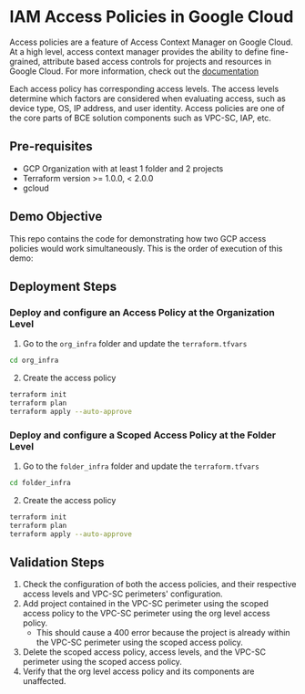 # IAM Access Policies in Google Cloud

Access policies are a feature of Access Context Manager on Google Cloud. At a high level, access context manager provides the ability to define fine-grained, attribute based access controls for projects and resources in Google Cloud. For more information, check out the [documentation](https://cloud.google.com/access-context-manager/docs/overview)

Each access policy has corresponding access levels. The access levels determine which factors are considered when evaluating access, such as device type, OS, IP address, and user identity. Access policies are one of the core parts of BCE solution components such as VPC-SC, IAP, etc. 

## Pre-requisites
- GCP Organization with at least 1 folder and 2 projects 
- Terraform version >= 1.0.0, < 2.0.0
- gcloud 

## Demo Objective
This repo contains the code for demonstrating how two GCP access policies would work simultaneously. This is the order of execution of this demo:

## Deployment Steps


### Deploy and configure an Access Policy at the **Organization Level**
1. Go to the `org_infra` folder and update the `terraform.tfvars`
```bash
cd org_infra
```
2. Create the access policy
```bash
terraform init
terraform plan
terraform apply --auto-approve
```

### Deploy and configure a **Scoped Access Policy at the Folder Level**
1. Go to the `folder_infra` folder and update the `terraform.tfvars`
```bash
cd folder_infra
```
2. Create the access policy
```bash
terraform init
terraform plan
terraform apply --auto-approve
```

## Validation Steps

1. Check the configuration of both the access policies, and their respective access levels and VPC-SC perimeters' configuration.
2. Add project contained in the VPC-SC perimeter using the scoped access policy to the  VPC-SC perimeter using the org level access policy. 
    - This should cause a 400 error because the project is already within the VPC-SC perimeter using the scoped access policy. 
3. Delete the scoped access policy, access levels, and the VPC-SC perimeter using the scoped access policy.
4. Verify that the org level access policy and its components are unaffected.

